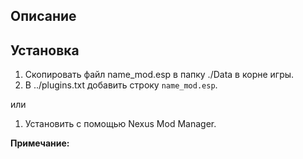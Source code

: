 ## Описание



## Установка

1. Скопировать файл name_mod.esp в папку ./Data в корне игры.
1. В ../plugins.txt добавить строку `name_mod.esp`.

или

1. Установить с помощью Nexus Mod Manager.

**Примечание:**
